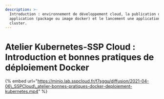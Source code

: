 ```yaml
---
description: >-
  Introduction : environnement de développement cloud, la publication d'une
  application (package ou image docker) et le lancement une application sur un
  cluster.
---
```


# Atelier Kubernetes-SSP Cloud : Introduction et bonnes pratiques de déploiement Docker



{% embed url="https://minio.lab.sspcloud.fr/f7sggu/diffusion/2021-04-06\_SSPCloud\_atelier-bonnes-pratiques-docker-deploiement-kubernetes.mp4" %}



